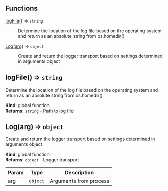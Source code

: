 ## Functions

<dl>
<dt><a href="#logFile">logFile()</a> ⇒ <code>string</code></dt>
<dd><p>Determine the location of the log file based on the operating system
and return as an absolute string from os.homedir()</p>
</dd>
<dt><a href="#Log">Log(arg)</a> ⇒ <code>object</code></dt>
<dd><p>Create and return the logger transport based on settings determined in
arguments object</p>
</dd>
</dl>

<a name="logFile"></a>

## logFile() ⇒ <code>string</code>
Determine the location of the log file based on the operating system
and return as an absolute string from os.homedir()

**Kind**: global function  
**Returns**: <code>string</code> - Path to log file  
<a name="Log"></a>

## Log(arg) ⇒ <code>object</code>
Create and return the logger transport based on settings determined in
arguments object

**Kind**: global function  
**Returns**: <code>object</code> - Logger transport  

| Param | Type | Description |
| --- | --- | --- |
| arg | <code>object</code> | Arguments from process |

